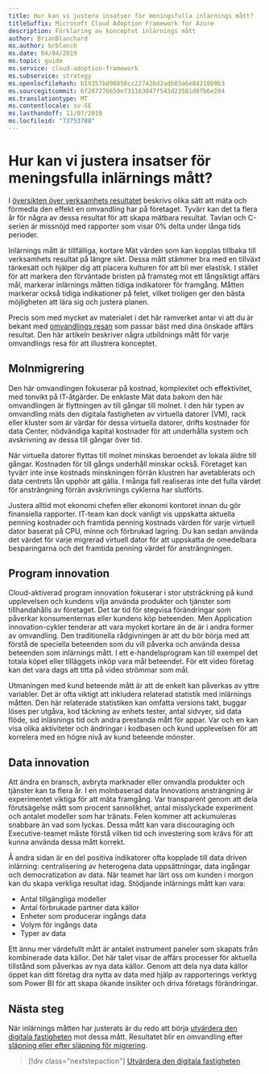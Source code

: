 ```yaml
---
title: Hur kan vi justera insatser för meningsfulla inlärnings mått?
titleSuffix: Microsoft Cloud Adoption Framework for Azure
description: Förklaring av konceptet inlärnings mått
author: BrianBlanchard
ms.author: brblanch
ms.date: 04/04/2019
ms.topic: guide
ms.service: cloud-adoption-framework
ms.subservice: strategy
ms.openlocfilehash: b19357bd98858cc227426d2adb03a6e84210b9b3
ms.sourcegitcommit: 6f287276650e731163047f543d23581d8fb6e204
ms.translationtype: MT
ms.contentlocale: sv-SE
ms.lasthandoff: 11/07/2019
ms.locfileid: "73753788"
---
```

<!-- markdownlint-disable MD026 -->

# <a name="how-can-we-align-efforts-to-meaningful-learning-metrics"></a>Hur kan vi justera insatser för meningsfulla inlärnings mått?

I [översikten över verksamhets resultatet](./business-outcomes/index.md) beskrivs olika sätt att mäta och förmedla den effekt en omvandling har på företaget. Tyvärr kan det ta flera år för några av dessa resultat för att skapa mätbara resultat. Tavlan och C-serien är missnöjd med rapporter som visar 0% delta under långa tids perioder.

Inlärnings mått är tillfälliga, kortare Mät värden som kan kopplas tillbaka till verksamhets resultat på längre sikt. Dessa mått stämmer bra med en tillväxt tänkesätt och hjälper dig att placera kulturen för att bli mer elastisk. I stället för att markera den förväntade bristen på framsteg mot ett långsiktigt affärs mål, markerar inlärnings måtten tidiga indikatorer för framgång. Måtten markerar också tidiga indikationer på felet, vilket troligen ger den bästa möjligheten att lära sig och justera planen.

Precis som med mycket av materialet i det här ramverket antar vi att du är bekant med [omvandlings resan](../govern/guides/index.md) som passar bäst med dina önskade affärs resultat. Den här artikeln beskriver några utbildnings mått för varje omvandlings resa för att illustrera konceptet.

## <a name="cloud-migration"></a>Molnmigrering

Den här omvandlingen fokuserar på kostnad, komplexitet och effektivitet, med tonvikt på IT-åtgärder. De enklaste Mät data bakom den här omvandlingen är flyttningen av till gångar till molnet. I den här typen av omvandling mäts den digitala fastigheten av virtuella datorer (VM), rack eller kluster som är värdar för dessa virtuella datorer, drifts kostnader för data Center, nödvändiga kapital kostnader för att underhålla system och avskrivning av dessa till gångar över tid.

När virtuella datorer flyttas till molnet minskas beroendet av lokala äldre till gångar. Kostnaden för till gångs underhåll minskar också. Företaget kan tyvärr inte inse kostnads minskningen förrän klustren har avetablerats och data centrets lån upphör att gälla. I många fall realiseras inte det fulla värdet för ansträngning förrän avskrivnings cyklerna har slutförts.

Justera alltid mot ekonomi chefen eller ekonomi kontoret innan du gör finansiella rapporter. IT-team kan dock vanligt vis uppskatta aktuella penning kostnader och framtida penning kostnads värden för varje virtuell dator baserat på CPU, minne och förbrukad lagring. Du kan sedan använda det värdet för varje migrerad virtuell dator för att uppskatta de omedelbara besparingarna och det framtida penning värdet för ansträngningen.

## <a name="application-innovation"></a>Program innovation

Cloud-aktiverad program innovation fokuserar i stor utsträckning på kund upplevelsen och kundens vilja använda produkter och tjänster som tillhandahålls av företaget. Det tar tid för stegvisa förändringar som påverkar konsumenternas eller kundens köp beteenden. Men Application innovation-cykler tenderar att vara mycket kortare än de är i andra former av omvandling. Den traditionella rådgivningen är att du bör börja med att förstå de speciella beteenden som du vill påverka och använda dessa beteenden som inlärnings mått. I ett e-handelsprogram kan till exempel det totala köpet eller tilläggets inköp vara mål beteendet. För ett video företag kan det vara dags att titta på video strömmar som mål.

Utmaningen med kund beteende mått är att de enkelt kan påverkas av yttre variabler. Det är ofta viktigt att inkludera relaterad statistik med inlärnings måtten. Den här relaterade statistiken kan omfatta versions takt, buggar löses per utgåva, kod täckning av enhets tester, antal sidvyer, sid data flöde, sid inläsnings tid och andra prestanda mått för appar. Var och en kan visa olika aktiviteter och ändringar i kodbasen och kund upplevelsen för att korrelera med en högre nivå av kund beteende mönster.

## <a name="data-innovation"></a>Data innovation

Att ändra en bransch, avbryta marknader eller omvandla produkter och tjänster kan ta flera år. I en molnbaserad data Innovations ansträngning är experimentet viktiga för att mäta framgång. Var transparent genom att dela förutsägelse mått som procent sannolikhet, antal misslyckade experiment och antalet modeller som har tränats. Felen kommer att ackumuleras snabbare än vad som lyckas. Dessa mått kan vara discouraging och Executive-teamet måste förstå vilken tid och investering som krävs för att kunna använda dessa mått korrekt.

Å andra sidan är en del positiva indikatorer ofta kopplade till data driven inlärning: centralisering av heterogena data uppsättningar, data ingångar och democratization av data. När teamet har lärt oss om kunden i morgon kan du skapa verkliga resultat idag. Stödjande inlärnings mått kan vara:

- Antal tillgängliga modeller
- Antal förbrukade partner data källor
- Enheter som producerar ingångs data
- Volym för ingångs data
- Typer av data

Ett ännu mer värdefullt mått är antalet instrument paneler som skapats från kombinerade data källor. Det här talet visar de affärs processer för aktuella tillstånd som påverkas av nya data källor. Genom att dela nya data källor öppet kan ditt företag dra nytta av data med hjälp av rapporterings verktyg som Power BI för att skapa ökande insikter och driva företags förändringar.

## <a name="next-steps"></a>Nästa steg

När inlärnings måtten har justerats är du redo att börja [utvärdera den digitala fastigheten](../digital-estate/index.md) mot dessa mått. Resultatet blir en omvandling efter [släpning eller efter släpning för migrering](../migrate/migration-considerations/prerequisites/technical-complexity.md).

> [!div class="nextstepaction"]
> [Utvärdera den digitala fastigheten](../digital-estate/index.md)
